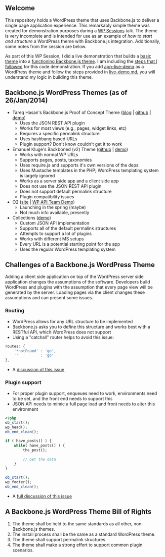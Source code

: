 ## Welcome

This repository holds a WordPress theme that uses Backbone.js to deliver a single page application experience. This remarkably simple theme was created for demonstration purposes during a [WP Sessions](http://wpsessions.com/sessions/wordpress-backbone-js/) talk. The theme is very incomplete and is intended for use as an example of *how to start and structure* a WordPress theme with Backbone.js integration. Additionally, some notes from the session are below.

As part of this WP Session, I did a live demonstration that builds a [basic theme](https://github.com/tollmanz/backbone-wordpress-theme/tree/master/app-live-demo) into a [functioning Backbone.js theme](https://github.com/tollmanz/backbone-wordpress-theme/tree/master/app). I am including the [steps that I followed](https://github.com/tollmanz/backbone-wordpress-theme/blob/master/live-demo.md) for this code demonstration. If you add [app-live-demo](https://github.com/tollmanz/backbone-wordpress-theme/tree/master/app-live-demo) as a WordPress theme and follow the steps provided in [live-demo.md](https://github.com/tollmanz/backbone-wordpress-theme/blob/master/live-demo.md), you will understand my logic in building this theme.

## Backbone.js WordPress Themes (as of 26/Jan/2014)

* Tareq Hasan's Backbone.js Proof of Concept Theme ([blog](http://tareq.wedevs.com/2013/09/backbone-js-powered-proof-of-concept-wordpress-theme/) | [github](https://github.com/tareq1988/wp-backbone) | [demo](http://demo.wedevs.com/backbone/))
	* Uses the JSON REST API plugin
	* Works for most views (e.g., pages, widget links, etc)
	* Requires a specific permalink structure
	* Uses hashbang based URLs
	* Plugin support? Don't know couldn't get it to work
* Emanuel Kluge's Backboned (v2) Theme ([github](https://github.com/herschel666/Backboned-v2) | [demo](http://the-flippers.frogcp.com/))
	* Works with normal WP URLs
	* Supports pages, posts, taxonomies 
	* Uses require.js and supports it's own versions of the deps
	* Uses Mustache templates in the PHP; WordPress templating system is largely ignored
	* Works as a server side app and a client side app
	* Does not use the JSON REST API plugin
	* Does not support default permalink structure
	* Plugin compatibility issues
* O2 ([site](http://geto2.com/) | [WP API Team Demo](http://wpapiteam.wordpress.com/))
	* Launching in the spring (maybe)
	* Not much info available, presently
* Collections ([demo](http://demo.thethemefoundry.com/collections-theme/))
	* Custom JSON API implementation
	* Supports all of the default permalink structures
	* Attempts to support a lot of plugins
	* Works with different MS setups
	* Every URL is a potential starting point for the app
	* Uses the regular WordPress templating system
	
## Challenges of a Backbone.js WordPress Theme

Adding a client side application on top of the WordPress server side application changes the assumptions of the software. Developers build WordPress and plugins with the assumption that every page view will be generated by the server. Loading pages via the client changes these assumptions and can present some issues.

### Routing

* WordPress allows for any URL structure to be implemented
* Backbone.js asks you to define this structure and works best with a RESTful API, which WordPress does not support
* Using a "catchall" router helps to avoid this issue:

```js
routes: {
	'*notFound' : 'go',
	''          : 'go'
},
```

* A [discussion of this issue](https://thethemefoundry.com/blog/backbone-js-routers-collections/)

### Plugin support

* For proper plugin support, enqueues need to work, environments need to be set, and the front end needs to support this
* JSON API needs to mimic a full page load and front needs to alter this environment

```php
<?php
ob_start();
wp_head();
ob_end_clean();

if ( have_posts() ) {
    while( have_posts() ) {
        the_post();
        
        // Get the data
    }
}

ob_start();
wp_footer();
ob_end_clean();
```

* A [full discussion of this issue](https://thethemefoundry.com/blog/backbone-js-collections-plugin-compatibility/)

## A Backbone.js WordPress Theme Bill of Rights

1. The theme shall be held to the same standards as all other, non-Backbone.js themes.
1. The install process shall be the same as a standard WordPress theme.
1. The theme shall support permalink structures.
1. The theme shall make a strong effort to support common plugin scenarios.
